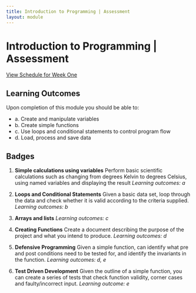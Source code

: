 ```yaml
---
title: Introduction to Programming | Assessment
layout: module
---
```



# Introduction to Programming | Assessment
[View Schedule for Week One](index.html)


## Learning Outcomes

Upon completion of this module you should be able to:

- a. Create and manipulate variables
- b. Create simple functions 
- c. Use loops and conditional statements to control program flow
- d. Load, process and save data  



## Badges

1. **Simple calculations using variables**
Perform basic scientific calculations such as changing from degrees Kelvin to degrees Celsius, using named variables and displaying the result 
_Learning outcomes: a_


2. **Loops and Conditional Statements**
Given a basic data set, loop through the data and check whether it is valid according to the criteria supplied.
_Learning outcomes: b_


3. **Arrays and lists**
_Learning outcomes: c_


4. **Creating Functions**
Create a document describing the purpose of the project and what you intend to produce.
_Learning outcomes: d_


5. **Defensive Programming**
Given a simple function, can identify what pre and post conditions need to be tested for, and identify the invariants in the function. 
_Learning outcomes: d, e_


6. **Test Driven Development**
Given the outline of a simple function, you can create a series of tests that check function validity, corner cases and faulty/incorrect input.
_Learning outcome: e_
